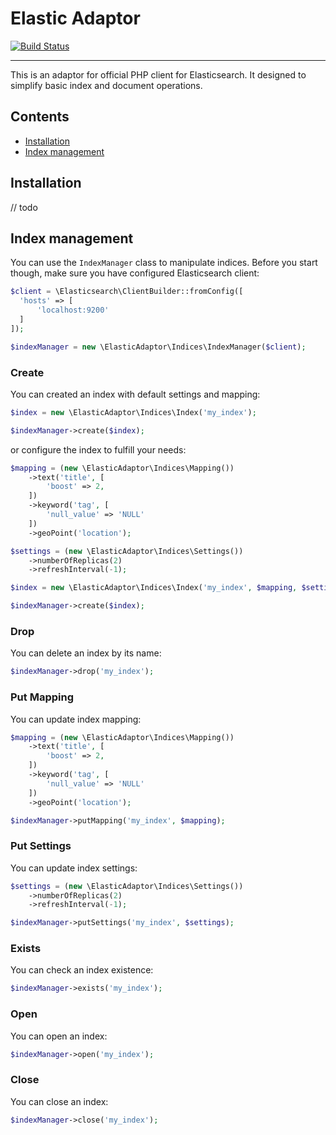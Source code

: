 # Elastic Adaptor

[![Build Status](https://travis-ci.com/babenkoivan/elastic-adaptor.svg?token=tL2AyZUSS9biRsKPg7fp&branch=master)](https://travis-ci.com/babenkoivan/elastic-adaptor)

---

This is an adaptor for official PHP client for Elasticsearch. It designed to simplify basic index and document 
operations.

## Contents

* [Installation](#installation) 
* [Index management](#index-management)

## Installation

// todo

## Index management

You can use the `IndexManager` class to manipulate indices. Before you start though, make sure you have 
configured Elasticsearch client:

```php
$client = \Elasticsearch\ClientBuilder::fromConfig([
  'hosts' => [
      'localhost:9200'
  ]
]);

$indexManager = new \ElasticAdaptor\Indices\IndexManager($client);
``` 

### Create

You can created an index with default settings and mapping:

```php
$index = new \ElasticAdaptor\Indices\Index('my_index');

$indexManager->create($index);
```

or configure the index to fulfill your needs:

```php
$mapping = (new \ElasticAdaptor\Indices\Mapping())
    ->text('title', [
        'boost' => 2,
    ])
    ->keyword('tag', [
        'null_value' => 'NULL'
    ])
    ->geoPoint('location');

$settings = (new \ElasticAdaptor\Indices\Settings())
    ->numberOfReplicas(2)
    ->refreshInterval(-1);

$index = new \ElasticAdaptor\Indices\Index('my_index', $mapping, $settings);

$indexManager->create($index);
```

### Drop

You can delete an index by its name:

```php
$indexManager->drop('my_index');
```

### Put Mapping

You can update index mapping:

```php
$mapping = (new \ElasticAdaptor\Indices\Mapping())
    ->text('title', [
        'boost' => 2,
    ])
    ->keyword('tag', [
        'null_value' => 'NULL'
    ])
    ->geoPoint('location');

$indexManager->putMapping('my_index', $mapping);
```

### Put Settings

You can update index settings:

```php
$settings = (new \ElasticAdaptor\Indices\Settings())
    ->numberOfReplicas(2)
    ->refreshInterval(-1);

$indexManager->putSettings('my_index', $settings);
```

### Exists

You can check an index existence:

```php
$indexManager->exists('my_index');
```

### Open

You can open an index:

```php
$indexManager->open('my_index');
```

### Close

You can close an index:

```php
$indexManager->close('my_index');
```
